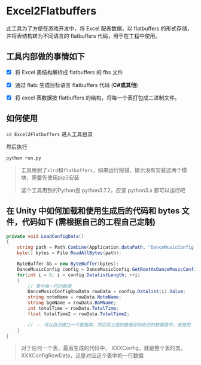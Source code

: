 # Excel2Flatbuffers
此工具为了方便在游戏开发中，将 Excel 配表数据，以 flatbuffers 的形式存储，并将表结构转为不同语言的 flatbuffers 代码，用于在工程中使用。


## 工具内部做的事情如下

- [x] 将 Excel 表结构解析成 flatbuffers 的 fbs 文件

- [x] 通过 flatc 生成目标语言 flatbuffers 代码 (**C#或其他**)

- [x] 将 excel 表数据按 flatbuffers 的结构，将每一个表打包成二进制文件。

## 如何使用

`cd Excel2Flatbuffers` 进入工具目录

然后执行

```python run.py```

> 工具用到了`xlrd`和`flatbuffers`，如果运行报错，提示没有安装这两个模块，需要先使用pip3安装
>
> 这个工具用到的Python是 python3.7.2，应该 python3.x 都可以运行吧

## 在 Unity 中如何加载和使用生成后的代码和 bytes 文件，代码如下 (需根据自己的工程自己定制)

```csharp
private void LoadConfigData()
{
    string path = Path.Combine(Application.dataPath, "DanceMusicConfig.bytes");
    byte[] bytes = File.ReadAllBytes(path);

    ByteBuffer bb = new ByteBuffer(bytes);
    DanceMusicConfig config = DanceMusicConfig.GetRootAsDanceMusicConfig(bb);
    for(int i = 0; i < config.DatalistLength; ++i)
    {
        // 表中每一行的数据
        DanceMusicConfigRowData rowData = config.Datalist(i).Value;
        string noteName = rowData.NoteName;
        string bgmName = rowData.BGMName;
        int totalTime = rowData.TotalTime;
        float totalTime2 = rowData.TotalTime2;

        // -- 可以自己建立一个数据类，然后将上面的数值存到自己的数据类中，去使用
    }
}
```

> 对于任何一个表，最后生成的代码中， XXXConfig，就是整个表的类，XXXConfigRowData，这是对应这个表中的一行数据

